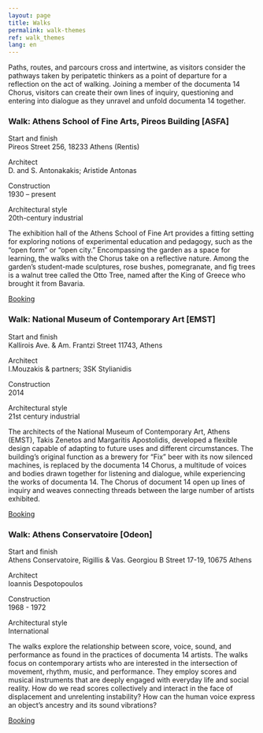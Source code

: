 ```yaml
---
layout: page
title: Walks
permalink: walk-themes
ref: walk_themes
lang: en
---
```


Paths, routes, and parcours cross and intertwine, as visitors consider the pathways taken by peripatetic thinkers as a point of departure for a reflection on the act of walking. Joining a member of the documenta 14 Chorus, visitors can create their own lines of inquiry, questioning and entering into dialogue as they unravel and unfold documenta 14 together.

### Walk: Athens School of Fine Arts, Pireos Building [ASFA]

Start and finish <br>
Pireos Street 256, 18233 Athens (Rentis)

Architect <br>
D. and S. Antonakakis; Aristide Antonas

Construction <br>
1930 – present

Architectural style <br>
20th-century industrial

The exhibition hall of the Athens School of Fine Art provides a fitting setting for exploring notions of experimental education and pedagogy, such as the “open form” or “open city.” Encompassing the garden as a space for learning, the walks with the Chorus take on a reflective nature. Among the garden’s student-made sculptures, rose bushes, pomegranate, and fig trees is a walnut tree called the Otto Tree, named after the King of Greece who brought it from Bavaria.

<a href="walks" class="text-underline">Booking</a>

### Walk: National Museum of Contemporary Art [EMST]

Start and finish <br>
Kallirois Ave. & Am. Frantzi Street 11743, Athens

Architect <br>
Ι.Mouzakis & partners; 3SK Stylianidis

Construction <br>
2014

Architectural style <br>
21st century industrial

The architects of the National Museum of Contemporary Art, Athens (EMST), Takis Zenetos and Margaritis Apostolidis, developed a flexible design capable of adapting to future uses and different circumstances. The building’s original function as a brewery for “Fix” beer with its now silenced machines, is replaced by the documenta 14 Chorus, a multitude of voices and bodies drawn together for listening and dialogue, while experiencing the works of documenta 14. The Chorus of document 14 open up lines of inquiry and weaves connecting threads between the large number of artists exhibited.

<a href="walks" class="text-underline">Booking</a>

### Walk: Athens Conservatoire [Odeon]

Start and finish <br>
Athens Conservatoire, Rigillis & Vas. Georgiou B Street 17-19, 10675 Athens

Architect <br>
Ioannis Despotopoulos

Construction <br>
1968 - 1972

Architectural style <br>
International

The walks explore the relationship between score, voice, sound, and performance as found in the practices of documenta 14 artists. The walks focus on contemporary artists who are interested in the intersection of movement, rhythm, music, and performance. They employ scores and musical instruments that are deeply engaged with everyday life and social reality. How do we read scores collectively and interact in the face of displacement and unrelenting instability? How can the human voice express an object’s ancestry and its sound vibrations?

<a href="walks" class="text-underline">Booking</a>
